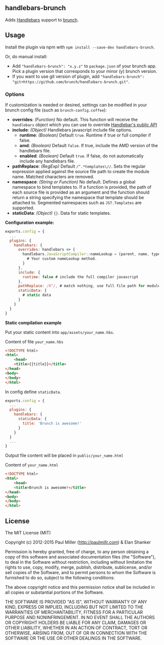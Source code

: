 ## handlebars-brunch
Adds [Handlebars](http://handlebarsjs.com/) support to
[brunch](http://brunch.io).

## Usage
Install the plugin via npm with `npm install --save-dev handlebars-brunch`.

Or, do manual install:

* Add `"handlebars-brunch": "x.y.z"` to `package.json` of your brunch app.
  Pick a plugin version that corresponds to your minor (y) brunch version.
* If you want to use git version of plugin, add
`"handlebars-brunch": "git+https://github.com/brunch/handlebars-brunch.git"`.

### Options
If customization is needed or desired, settings can be modified in your brunch
config file (such as `brunch-config.coffee`):

* __overrides__: _(Function)_ No default. This function will receive the `handlebars` object which you can use to override [Handlebar's public API](https://github.com/wycats/handlebars.js/blob/7f6ef1dd38794f12aee33c76c04f604a7651810b/lib/handlebars/compiler/javascript-compiler.js#L10)
* __include__: _(Object)_ Handlebars javascript include file options.
    * __runtime__: _(Boolean)_ Default `true`. Runtime if true or full compiler if false.
    * __amd__: _(Boolean)_ Default `false`. If true, include the AMD version of the handlebars file.
    * __enabled__: _(Boolean)_ Default `true`. If false, do not automatically include any handlebars file.
* __pathReplace__: _(RegExp)_  Default `/^.*templates\//`. Sets the regular expression applied against the source file path to create the module name. Matched characters are removed.
* __namespace__: _(String or Function)_ No default. Defines a global namespace to bind templates to. If a function is provided, the path of each source file is provided as an argument and the function should return a string specifying the namespace that template should be attached to. Segmented namespaces such as `JST.Templates` are supported.
* __staticData__: _(Object)_ `{}`. Data for static templates.

**Configuration example:**
```javascript
exports.config = {
  ...
  plugins: {
    handlebars: {
      overrides: handlebars => {
        handlebars.JavaScriptCompiler::nameLookup = (parent, name, type) => {
          # Your custom nameLookup method.
        }
      },
      include: {
        runtime: false # include the full compiler javascript
      },
      pathReplace: /0^/, # match nothing, use full file path for module name
      staticData: {
        # static data
      }
    }
  }
}
```

**Static compilation example**

Put your static content into `app/assets/your_name.hbs`.

Content of file `your_name.hbs`
```html
<!DOCTYPE html>
<html>  
    <head>    
    <title>{{title}}</title>  
</head>  
<body>  
</body>
</html>
```

In config define `staticData`.

```javascript
exports.config = {
  ...
  plugins: {
    handlebars: {
      staticData: {
        title: 'Brunch is awesome!'
      }
    }
  }
  ...
}
```

Output file content will be placed in `public/your_name.html`

Content of `your_name.html`

```html
<!DOCTYPE html>
<html>  
    <head>    
    <title>Brunch is awesome!</title>  
</head>  
<body>  
</body>
</html>
```

## License

The MIT License (MIT)

Copyright (c) 2012-2015 Paul Miller (http://paulmillr.com) & Elan Shanker

Permission is hereby granted, free of charge, to any person obtaining a copy
of this software and associated documentation files (the "Software"), to deal
in the Software without restriction, including without limitation the rights
to use, copy, modify, merge, publish, distribute, sublicense, and/or sell
copies of the Software, and to permit persons to whom the Software is
furnished to do so, subject to the following conditions:

The above copyright notice and this permission notice shall be included in
all copies or substantial portions of the Software.

THE SOFTWARE IS PROVIDED "AS IS", WITHOUT WARRANTY OF ANY KIND, EXPRESS OR
IMPLIED, INCLUDING BUT NOT LIMITED TO THE WARRANTIES OF MERCHANTABILITY,
FITNESS FOR A PARTICULAR PURPOSE AND NONINFRINGEMENT. IN NO EVENT SHALL THE
AUTHORS OR COPYRIGHT HOLDERS BE LIABLE FOR ANY CLAIM, DAMAGES OR OTHER
LIABILITY, WHETHER IN AN ACTION OF CONTRACT, TORT OR OTHERWISE, ARISING FROM,
OUT OF OR IN CONNECTION WITH THE SOFTWARE OR THE USE OR OTHER DEALINGS IN
THE SOFTWARE.
